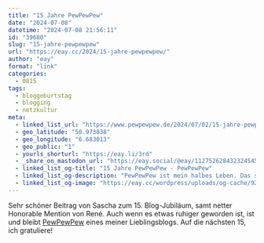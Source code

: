 ```yaml
---
title: "15 Jahre PewPewPew"
date: "2024-07-08"
datetime: "2024-07-08 21:56:11"
id: "39680"
slug: "15-jahre-pewpewpew"
url: "https://eay.cc/2024/15-jahre-pewpewpew/"
author: "eay"
format: "link"
categories:
  - 0815
tags:
  - bloggeburtstag
  - blogging
  - netzkultur
meta:
  - linked_list_url: "https://www.pewpewpew.de/2024/07/02/15-jahre-pewpewpew/"
  - geo_latitude: "50.973838"
  - geo_longitude: "6.683013"
  - geo_public: "1"
  - yourls_shorturl: "https://eay.li/3rd"
  - _share_on_mastodon_url: "https://eay.social/@eay/112752628432324545"
  - linked_list_og-title: "15 Jahre PewPewPew - PewPewPew"
  - linked_list_og-description: "PewPewPew ist mein halbes Leben. Das stimmt zunächst mal zeitlich. Natürlich nicht genau genommen, aber gefühlt schon und wahrscheinlich, je nachdem ab wann man popkulturelles Bewusstsein messen will, wohl bald sogar länger als die Hälfte. Vor allem aber stimmt es metaphorisch genommen für ..."
  - linked_list_og-image: "https://eay.cc/wordpress/uploads/og-cache/92bfc579afe31a1d70d2510b0864a1ea.webp"
---
```


Sehr schöner Beitrag von Sascha zum 15. Blog-Jubiläum, samt netter Honorable Mention von René. Auch wenn es etwas ruhiger geworden ist, ist und bleibt [PewPewPew](https://www.pewpewpew.de/) eines meiner Lieblingsblogs. Auf die nächsten 15, ich gratuliere!
